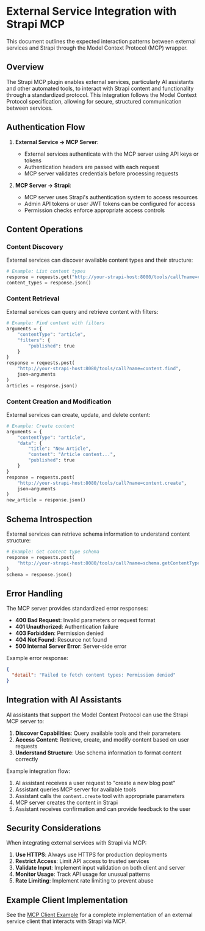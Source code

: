 # External Service Integration with Strapi MCP

This document outlines the expected interaction patterns between external services and Strapi through the Model Context Protocol (MCP) wrapper.

## Overview

The Strapi MCP plugin enables external services, particularly AI assistants and other automated tools, to interact with Strapi content and functionality through a standardized protocol. This integration follows the Model Context Protocol specification, allowing for secure, structured communication between services.

## Authentication Flow

1. **External Service → MCP Server**:
   - External services authenticate with the MCP server using API keys or tokens
   - Authentication headers are passed with each request
   - MCP server validates credentials before processing requests

2. **MCP Server → Strapi**:
   - MCP server uses Strapi's authentication system to access resources
   - Admin API tokens or user JWT tokens can be configured for access
   - Permission checks enforce appropriate access controls

## Content Operations

### Content Discovery

External services can discover available content types and their structure:

```python
# Example: List content types
response = requests.get("http://your-strapi-host:8080/tools/call?name=content.list")
content_types = response.json()
```

### Content Retrieval

External services can query and retrieve content with filters:

```python
# Example: Find content with filters
arguments = {
    "contentType": "article",
    "filters": {
        "published": true
    }
}
response = requests.post(
    "http://your-strapi-host:8080/tools/call?name=content.find",
    json=arguments
)
articles = response.json()
```

### Content Creation and Modification

External services can create, update, and delete content:

```python
# Example: Create content
arguments = {
    "contentType": "article",
    "data": {
        "title": "New Article",
        "content": "Article content...",
        "published": true
    }
}
response = requests.post(
    "http://your-strapi-host:8080/tools/call?name=content.create",
    json=arguments
)
new_article = response.json()
```

## Schema Introspection

External services can retrieve schema information to understand content structure:

```python
# Example: Get content type schema
response = requests.post(
    "http://your-strapi-host:8080/tools/call?name=schema.getContentTypes"
)
schema = response.json()
```

## Error Handling

The MCP server provides standardized error responses:

- **400 Bad Request**: Invalid parameters or request format
- **401 Unauthorized**: Authentication failure
- **403 Forbidden**: Permission denied
- **404 Not Found**: Resource not found
- **500 Internal Server Error**: Server-side error

Example error response:

```json
{
  "detail": "Failed to fetch content types: Permission denied"
}
```

## Integration with AI Assistants

AI assistants that support the Model Context Protocol can use the Strapi MCP server to:

1. **Discover Capabilities**: Query available tools and their parameters
2. **Access Content**: Retrieve, create, and modify content based on user requests
3. **Understand Structure**: Use schema information to format content correctly

Example integration flow:

1. AI assistant receives a user request to "create a new blog post"
2. Assistant queries MCP server for available tools
3. Assistant calls the `content.create` tool with appropriate parameters
4. MCP server creates the content in Strapi
5. Assistant receives confirmation and can provide feedback to the user

## Security Considerations

When integrating external services with Strapi via MCP:

1. **Use HTTPS**: Always use HTTPS for production deployments
2. **Restrict Access**: Limit API access to trusted services
3. **Validate Input**: Implement input validation on both client and server
4. **Monitor Usage**: Track API usage for unusual patterns
5. **Rate Limiting**: Implement rate limiting to prevent abuse

## Example Client Implementation

See the [MCP Client Example](../examples/mcp_client_example.py) for a complete implementation of an external service client that interacts with Strapi via MCP.
